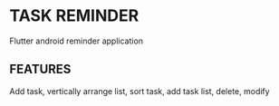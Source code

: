 # TASK REMINDER
Flutter android reminder application

## FEATURES
Add task, vertically arrange list, sort task, add task list, delete, modify
